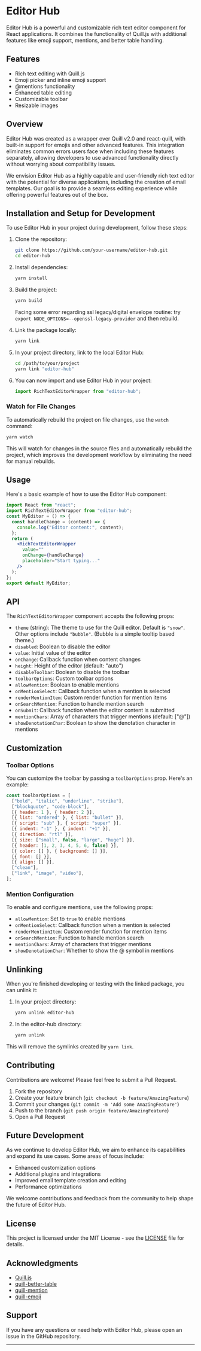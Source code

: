 # Editor Hub

Editor Hub is a powerful and customizable rich text editor component for React applications. It combines the functionality of Quill.js with additional features like emoji support, mentions, and better table handling.

## Features

- Rich text editing with Quill.js
- Emoji picker and inline emoji support
- @mentions functionality
- Enhanced table editing
- Customizable toolbar
- Resizable images

## Overview

Editor Hub was created as a wrapper over Quill v2.0 and react-quill, with built-in support for emojis and other advanced features. This integration eliminates common errors users face when including these features separately, allowing developers to use advanced functionality directly without worrying about compatibility issues.

We envision Editor Hub as a highly capable and user-friendly rich text editor with the potential for diverse applications, including the creation of email templates. Our goal is to provide a seamless editing experience while offering powerful features out of the box.

## Installation and Setup for Development

To use Editor Hub in your project during development, follow these steps:

1. Clone the repository:

   ```bash
   git clone https://github.com/your-username/editor-hub.git
   cd editor-hub
   ```

2. Install dependencies:

   ```bash
   yarn install
   ```

3. Build the project:

   ```bash
   yarn build
   ```

   Facing some error regarding ssl legacy/digital envelope routine: try `export NODE_OPTIONS=--openssl-legacy-provider` and then rebuild.

4. Link the package locally:

   ```bash
   yarn link
   ```

5. In your project directory, link to the local Editor Hub:

   ```bash
   cd /path/to/your/project
   yarn link "editor-hub"
   ```

6. You can now import and use Editor Hub in your project:
   ```jsx
   import RichTextEditorWrapper from "editor-hub";
   ```

### Watch for File Changes

To automatically rebuild the project on file changes, use the `watch` command:

```bash
yarn watch
```

This will watch for changes in the source files and automatically rebuild the project, which improves the development workflow by eliminating the need for manual rebuilds.

## Usage

Here's a basic example of how to use the Editor Hub component:

```jsx
import React from "react";
import RichTextEditorWrapper from "editor-hub";
const MyEditor = () => {
  const handleChange = (content) => {
    console.log("Editor content:", content);
  };
  return (
    <RichTextEditorWrapper
      value=""
      onChange={handleChange}
      placeholder="Start typing..."
    />
  );
};
export default MyEditor;
```

## API

The `RichTextEditorWrapper` component accepts the following props:

- `theme` (string): The theme to use for the Quill editor. Default is `"snow"`. Other options include `"bubble"`. (Bubble is a simple tooltip based theme.)
- `disabled`: Boolean to disable the editor
- `value`: Initial value of the editor
- `onChange`: Callback function when content changes
- `height`: Height of the editor (default: "auto")
- `disableToolbar`: Boolean to disable the toolbar
- `toolbarOptions`: Custom toolbar options
- `allowMention`: Boolean to enable mentions
- `onMentionSelect`: Callback function when a mention is selected
- `renderMentionItem`: Custom render function for mention items
- `onSearchMention`: Function to handle mention search
- `onSubmit`: Callback function when the editor content is submitted
- `mentionChars`: Array of characters that trigger mentions (default: ["@"])
- `showDenotationChar`: Boolean to show the denotation character in mentions

## Customization

### Toolbar Options

You can customize the toolbar by passing a `toolbarOptions` prop. Here's an example:

```javascript
const toolbarOptions = [
  ["bold", "italic", "underline", "strike"],
  ["blockquote", "code-block"],
  [{ header: 1 }, { header: 2 }],
  [{ list: "ordered" }, { list: "bullet" }],
  [{ script: "sub" }, { script: "super" }],
  [{ indent: "-1" }, { indent: "+1" }],
  [{ direction: "rtl" }],
  [{ size: ["small", false, "large", "huge"] }],
  [{ header: [1, 2, 3, 4, 5, 6, false] }],
  [{ color: [] }, { background: [] }],
  [{ font: [] }],
  [{ align: [] }],
  ["clean"],
  ["link", "image", "video"],
];
```

### Mention Configuration

To enable and configure mentions, use the following props:

- `allowMention`: Set to `true` to enable mentions
- `onMentionSelect`: Callback function when a mention is selected
- `renderMentionItem`: Custom render function for mention items
- `onSearchMention`: Function to handle mention search
- `mentionChars`: Array of characters that trigger mentions
- `showDenotationChar`: Whether to show the @ symbol in mentions

## Unlinking

When you're finished developing or testing with the linked package, you can unlink it:

1. In your project directory:

   ```bash
   yarn unlink editor-hub
   ```

2. In the editor-hub directory:
   ```bash
   yarn unlink
   ```

This will remove the symlinks created by `yarn link`.

## Contributing

Contributions are welcome! Please feel free to submit a Pull Request.

1. Fork the repository
2. Create your feature branch (`git checkout -b feature/AmazingFeature`)
3. Commit your changes (`git commit -m 'Add some AmazingFeature'`)
4. Push to the branch (`git push origin feature/AmazingFeature`)
5. Open a Pull Request

## Future Development

As we continue to develop Editor Hub, we aim to enhance its capabilities and expand its use cases. Some areas of focus include:

- Enhanced customization options
- Additional plugins and integrations
- Improved email template creation and editing
- Performance optimizations

We welcome contributions and feedback from the community to help shape the future of Editor Hub.

## License

This project is licensed under the MIT License - see the [LICENSE](LICENSE) file for details.

## Acknowledgments

- [Quill.js](https://quilljs.com/)
- [quill-better-table](https://github.com/soccerloway/quill-better-table)
- [quill-mention](https://github.com/afry/quill-mention)
- [quill-emoji](https://github.com/contentco/quill-emoji)

## Support

If you have any questions or need help with Editor Hub, please open an issue in the GitHub repository.

---
